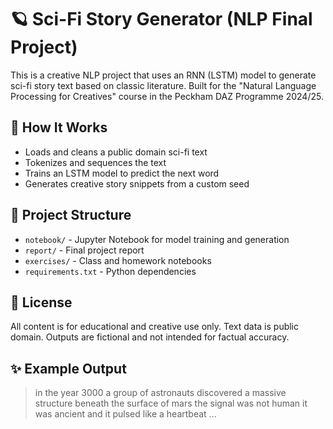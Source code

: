 # 🪐 Sci-Fi Story Generator (NLP Final Project)

This is a creative NLP project that uses an RNN (LSTM) model to generate sci-fi story text based on classic literature. Built for the "Natural Language Processing for Creatives" course in the Peckham DAZ Programme 2024/25.

## 🔧 How It Works
- Loads and cleans a public domain sci-fi text
- Tokenizes and sequences the text
- Trains an LSTM model to predict the next word
- Generates creative story snippets from a custom seed

## 📂 Project Structure
- `notebook/` - Jupyter Notebook for model training and generation
- `report/` - Final project report
- `exercises/` - Class and homework notebooks
- `requirements.txt` - Python dependencies

## 📜 License
All content is for educational and creative use only. Text data is public domain. Outputs are fictional and not intended for factual accuracy.

## ✨ Example Output
> in the year 3000 a group of astronauts discovered a massive structure beneath the surface of mars the signal was not human it was ancient and it pulsed like a heartbeat ...
